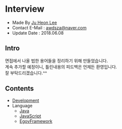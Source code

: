 # Interview
- Made By <a href="https://github.com/awdsza">Ju Heon Lee</a>
- Contact E-Mail : awdsza@naver.com
- Update Date : 2018.06.08

## Intro
면접에서 나올 법한 용어들을 정리하기 위해 만들었습니다.
<br/>계속 추가할 예정이니, 틀린내용의 피드백은 언제든 환영입니다.
<br/>잘 부탁드리겠습니다.^^
## Contents
- [Development](#Development)
- Language
    - [Java](#Java)
    - [JavaScript](#JavaScript)
    - [EgovFramework](#EgovFramework)
